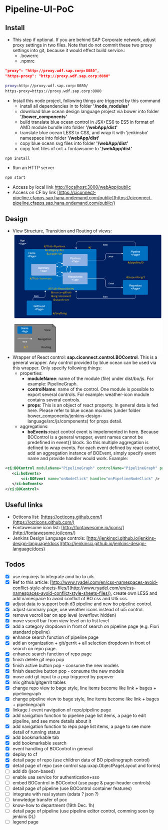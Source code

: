 # Pipeline-UI-PoC

Install
--------------
 * This step if optional. If you are behind SAP Corporate network, adjust proxy settings in two files. Note that do not commit these two proxy settings into git, because it would effect build service.:
 	* .bowerrc
 	* .npmrc
``` json
"proxy": "http://proxy.wdf.sap.corp:8080",
"https-proxy": "http://proxy.wdf.sap.corp:8080"
```

``` sh
proxy=http://proxy.wdf.sap.corp:8080/
https-proxy=https://proxy.wdf.sap.corp:8080
```


 * Install this node project, following things are triggered by this command
 	* install all dependencies in to folder **'/node_modules'**
	* download blue ocean design language project via bower into folder **'/bower_components'**
	* build translate blue ocean control in JSX+ES6 to ES5 in format of AMD module bundle into folder **'/webApp/dist'**
	* translate blue ocean LESS to CSS, and wrap it with 'jenkinsbo' namespace into folder **'/webApp/dist'**
	* copy blue ocean svg files into folder **'/webApp/dist'**
	* copy font files of oct + fontawsome to **'/webApp/dist'**
``` sh
npm install
```

 * Run an HTTP server
``` sh
npm start
```
 * Access by local link [http://localhost:3000/webApp/public](http://localhost:3000/webApp/public)
 * Access on CF by link [https://ciconnect-pipeline.cfapps.sap.hana.ondemand.com/public](https://ciconnect-pipeline.cfapps.sap.hana.ondemand.com/public/)

Design
--------------
 * View Structure, Transition and Routing of views:
 ![](./doc/01.view.PNG)
 * Wrapper of React control: **sap.ciconnect.control.BOControl**. This is a general wrapper. Any control provided by blue ocean can be used via this wrapper. Only specify following things:
 	* properties:
 		* **moduleName**: name of the module (file) under dist/bo/js. For example: PipelineGraph.
 		* **controlName**: name of the control. One module is possible to export several controls. For example: weather-icon module contains several controls.
 		* **props**: This is an object of react property. In general data is fed here. Please refer to blue ocean modules (under folder bower_components/jenkins-design-language/src/js/components) for props detail.
 	* aggregations:
 		* **boEvents**:react control event is impelemented in here. Because BOControl is a general wrapper, event names cannot be predefined in event{} block. So this multiple aggregation is defined to wrap events. For each event defined by react control, add an aggregation instance of BOEvent, simply specify event name and provide handler would work.
 	Example:
 ``` xml
<ci:BOControl moduleName="PipelineGraph" controlName="PipelineGraph" props="{pipeline>abstract}">
	<ci:boEvents>
		<ci:BOEvent name="onNodeClick" handle="onPipelineNodeClick" />
	</ci:boEvents>
</ci:BOControl>
```	

Useful links
--------------
* Octicons list: [https://octicons.github.com/](https://octicons.github.com/)
* Fontawesome icon list: [http://fontawesome.io/icons/](http://fontawesome.io/icons/)
* Jenkins Design Language controls: [http://jenkinsci.github.io/jenkins-design-language/docs](http://jenkinsci.github.io/jenkins-design-language/docs)

Todos
--------------
- [x] use requirejs to integrate amd bo to ui5.
- [x] Ref to this article: [http://www.ryadel.com/en/css-namespaces-avoid-conflict-style-sheets-files/](http://www.ryadel.com/en/css-namespaces-avoid-conflict-style-sheets-files/), create own LESS and add namespace to avoid conflict of BO css and UI5 css.
- [x] adjust data to support both d3 pipeline and new bo pipeline control.
- [x] adjust summary page, use weather icons instead of ui5 control.
- [x] remove vscroll bar on app level (overflow: hidden)
- [x] move vscroll bar from view level on to list level
- [x] add a category dropdown in front of search on pipeline page (e.g. Fiori standard pipeline)
- [x] enhance search function of pipeline page
- [x] add an organization + git/gerrit + all selection dropdown in front of search on repo page.
- [x] enhance search function of repo page
- [x] finish delete git repo pop
- [x] finish active button pop - consume the new models
- [x] finish deactive button pop - consume the new models
- [x] move add git input to a pop triggered by popover
- [x] mix github/gitgerrit tables
- [x] change repo view to bage style, line items become like link + bages + pipelinegraph
- [x] change pipeline view to bage style, line items become like link + bages + pipelinegraph
- [x] linkage / event navigation of repo/pipeline page
- [x] add navigation function to pipeline page list items, a page to edit pipeline, and see more details about it
- [x] add navigation function to repo page list items, a page to see more detail of running status
- [x] add bookmarkable tab
- [x] add bookmarkable search
- [x] event handling of BOControl in general
- [x] deploy to cf
- [x] detail page of repo (use children data of BO pipelinegraph control)
- [x] detail page of repo (use control sap.uxap.ObjectPageLayout and forms)
- [ ] add db (json-based)
- [ ] enable uaa service for authentication+sso
- [ ] embed BOControl in BOControl (use page & page-header controls)
- [ ] detail page of pipeline (use BOControl container features)
- [ ] integrate with real system (odata ? json ?)
- [ ] knowledge transfer of poc 
- [ ] know-how to department (19th Dec.  1h)
- [ ] detail page of pipeline (use pipeline editor control, comming soon by jenkins DL)
- [ ] legend page
